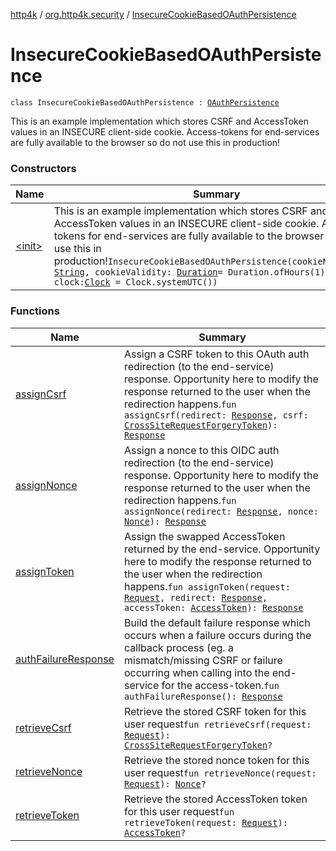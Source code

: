 [http4k](../../index.md) / [org.http4k.security](../index.md) / [InsecureCookieBasedOAuthPersistence](./index.md)

# InsecureCookieBasedOAuthPersistence

`class InsecureCookieBasedOAuthPersistence : `[`OAuthPersistence`](../-o-auth-persistence/index.md)

This is an example implementation which stores CSRF and AccessToken values in an INSECURE client-side cookie.
Access-tokens for end-services are fully available to the browser so do not use this in production!

### Constructors

| Name | Summary |
|---|---|
| [&lt;init&gt;](-init-.md) | This is an example implementation which stores CSRF and AccessToken values in an INSECURE client-side cookie. Access-tokens for end-services are fully available to the browser so do not use this in production!`InsecureCookieBasedOAuthPersistence(cookieNamePrefix: `[`String`](https://kotlinlang.org/api/latest/jvm/stdlib/kotlin/-string/index.html)`, cookieValidity: `[`Duration`](https://docs.oracle.com/javase/9/docs/api/java/time/Duration.html)` = Duration.ofHours(1), clock: `[`Clock`](https://docs.oracle.com/javase/9/docs/api/java/time/Clock.html)` = Clock.systemUTC())` |

### Functions

| Name | Summary |
|---|---|
| [assignCsrf](assign-csrf.md) | Assign a CSRF token to this OAuth auth redirection (to the end-service) response. Opportunity here to modify the response returned to the user when the redirection happens.`fun assignCsrf(redirect: `[`Response`](../../org.http4k.core/-response/index.md)`, csrf: `[`CrossSiteRequestForgeryToken`](../-cross-site-request-forgery-token/index.md)`): `[`Response`](../../org.http4k.core/-response/index.md) |
| [assignNonce](assign-nonce.md) | Assign a nonce to this OIDC auth redirection (to the end-service) response. Opportunity here to modify the response returned to the user when the redirection happens.`fun assignNonce(redirect: `[`Response`](../../org.http4k.core/-response/index.md)`, nonce: `[`Nonce`](../../org.http4k.security.openid/-nonce/index.md)`): `[`Response`](../../org.http4k.core/-response/index.md) |
| [assignToken](assign-token.md) | Assign the swapped AccessToken returned by the end-service. Opportunity here to modify the response returned to the user when the redirection happens.`fun assignToken(request: `[`Request`](../../org.http4k.core/-request/index.md)`, redirect: `[`Response`](../../org.http4k.core/-response/index.md)`, accessToken: `[`AccessToken`](../-access-token/index.md)`): `[`Response`](../../org.http4k.core/-response/index.md) |
| [authFailureResponse](auth-failure-response.md) | Build the default failure response which occurs when a failure occurs during the callback process (eg. a mismatch/missing CSRF or failure occurring when calling into the end-service for the access-token.`fun authFailureResponse(): `[`Response`](../../org.http4k.core/-response/index.md) |
| [retrieveCsrf](retrieve-csrf.md) | Retrieve the stored CSRF token for this user request`fun retrieveCsrf(request: `[`Request`](../../org.http4k.core/-request/index.md)`): `[`CrossSiteRequestForgeryToken`](../-cross-site-request-forgery-token/index.md)`?` |
| [retrieveNonce](retrieve-nonce.md) | Retrieve the stored nonce token for this user request`fun retrieveNonce(request: `[`Request`](../../org.http4k.core/-request/index.md)`): `[`Nonce`](../../org.http4k.security.openid/-nonce/index.md)`?` |
| [retrieveToken](retrieve-token.md) | Retrieve the stored AccessToken token for this user request`fun retrieveToken(request: `[`Request`](../../org.http4k.core/-request/index.md)`): `[`AccessToken`](../-access-token/index.md)`?` |
